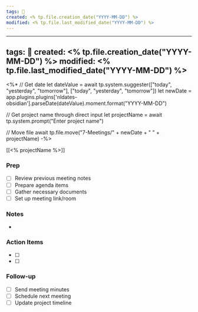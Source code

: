 ```yaml
---
tags: 📅
created: <% tp.file.creation_date("YYYY-MM-DD") %>
modified: <% tp.file.last_modified_date("YYYY-MM-DD") %>
---
```

---
tags: 📅
created: <% tp.file.creation_date("YYYY-MM-DD") %>
modified: <% tp.file.last_modified_date("YYYY-MM-DD") %>
---
<%*
// Get date
let dateValue = await tp.system.suggester(["today", "yesterday", "tomorrow"], ["today", "yesterday", "tomorrow"])
let newDate = app.plugins.plugins['nldates-obsidian'].parseDate(dateValue).moment.format("YYYY-MM-DD")

// Get project name through direct input
let projectName = await tp.system.prompt("Enter project name")

// Move file
await tp.file.move("7-Meetings/" + newDate + " " + projectName)
-%>

[[<% projectName %>]]

### Prep
- [ ] Review previous meeting notes
- [ ] Prepare agenda items
- [ ] Gather necessary documents
- [ ] Set up meeting link/room

### Notes
- 

### Action Items
- [ ] 
- [ ] 


### Follow-up
- [ ] Send meeting minutes
- [ ] Schedule next meeting
- [ ] Update project timeline